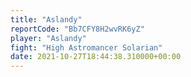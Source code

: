 ```yaml
---
title: "Aslandy"
reportCode: "Bb7CFY8H2wvRK6yZ"
player: "Aslandy"
fight: "High Astromancer Solarian"
date: 2021-10-27T18:44:38.310000+00:00
---
```

